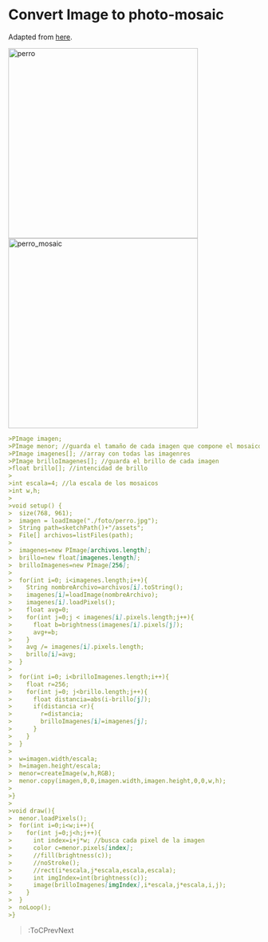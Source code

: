 # Convert Image to photo-mosaic

Adapted from [here](https://github.com/ITPNYU/Obamathon/blob/master/examples/Processing/ObamaMosaic/ObamaMosaic.pde).

<img src="https://i.ibb.co/hCXGrb6/perro.png" alt="perro" style="width: 380px;" />
<img src="https://i.ibb.co/kXx1B18/perro-mosaic.png" alt="perro_mosaic" style="width: 380px;"/> 

```md
>PImage imagen;
>PImage menor; //guarda el tamaño de cada imagen que compone el mosaico
>PImage imagenes[]; //array con todas las imagenres
>PImage brilloImagenes[]; //guarda el brillo de cada imagen
>float brillo[]; //intencidad de brillo
>
>int escala=4; //la escala de los mosaicos
>int w,h;
>
>void setup() {
>  size(768, 961);
>  imagen = loadImage("./foto/perro.jpg");
>  String path=sketchPath()+"/assets";
>  File[] archivos=listFiles(path);
>  
>  imagenes=new PImage[archivos.length];
>  brillo=new float[imagenes.length];
>  brilloImagenes=new PImage[256];
>  
>  for(int i=0; i<imagenes.length;i++){
>    String nombreArchivo=archivos[i].toString();
>    imagenes[i]=loadImage(nombreArchivo);
>    imagenes[i].loadPixels();
>    float avg=0;
>    for(int j=0;j < imagenes[i].pixels.length;j++){
>      float b=brightness(imagenes[i].pixels[j]);
>      avg+=b;
>    }
>    avg /= imagenes[i].pixels.length;
>    brillo[i]=avg;
>  }
>
>  for(int i=0; i<brilloImagenes.length;i++){
>    float r=256;
>    for(int j=0; j<brillo.length;j++){
>      float distancia=abs(i-brillo[j]);
>      if(distancia <r){
>        r=distancia;
>        brilloImagenes[i]=imagenes[j];
>      }
>    }
>  }
>  
>  w=imagen.width/escala;
>  h=imagen.height/escala;
>  menor=createImage(w,h,RGB);
>  menor.copy(imagen,0,0,imagen.width,imagen.height,0,0,w,h);
>  
>}
>
>void draw(){
>  menor.loadPixels();
>  for(int i=0;i<w;i++){
>    for(int j=0;j<h;j++){
>      int index=i+j*w; //busca cada pixel de la imagen
>      color c=menor.pixels[index];
>      //fill(brightness(c));
>      //noStroke();
>      //rect(i*escala,j*escala,escala,escala);
>      int imgIndex=int(brightness(c));
>      image(brilloImagenes[imgIndex],i*escala,j*escala,i,j);
>    }
>  }
>  noLoop();
>}
```

> :ToCPrevNext